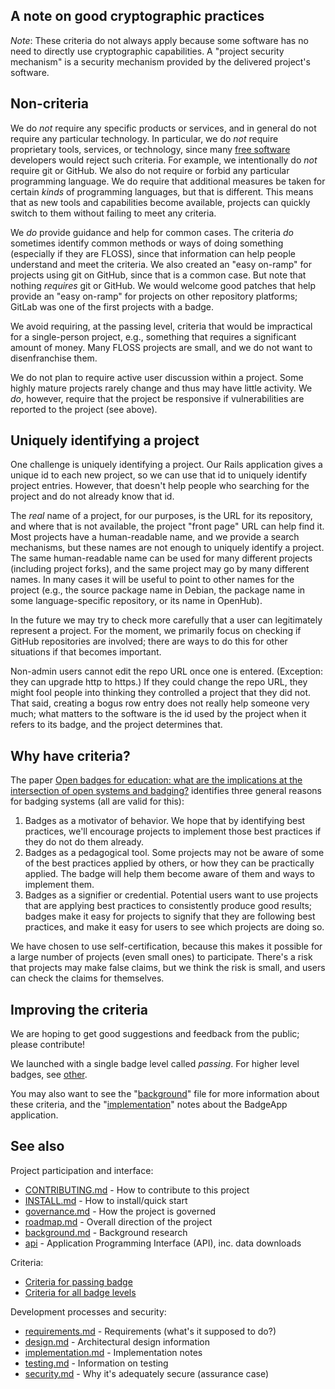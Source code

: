 
## A note on good cryptographic practices

*Note*: These criteria do not always apply because some software has no
need to directly use cryptographic capabilities.
A "project security mechanism" is a security mechanism provided
by the delivered project's software.

## Non-criteria

We do *not* require any specific products or services, and in
general do not require any particular technology.
In particular, we do *not* require
proprietary tools, services, or technology,
since many [free software](https://www.gnu.org/philosophy/free-sw.en.html)
developers would reject such criteria.
For example, we intentionally do *not* require git or GitHub.
We also do not require or forbid any particular programming language.
We do require that additional measures be taken for certain
*kinds* of programming languages, but that is different.
This means that as new tools and capabilities become available,
projects can quickly switch to them without failing to meet any criteria.

We *do* provide guidance and help for common cases.
The criteria *do* sometimes identify
common methods or ways of doing something
(especially if they are FLOSS), since that information
can help people understand and meet the criteria.
We also created an "easy on-ramp" for projects using git on GitHub,
since that is a common case.
But note that nothing *requires* git or GitHub.
We would welcome good patches that help provide an "easy on-ramp" for
projects on other repository platforms;
GitLab was one of the first projects with a badge.

We avoid requiring, at the passing level, criteria that would be
impractical for a single-person project, e.g., something that requires
a significant amount of money.
Many FLOSS projects are small, and we do not want to disenfranchise them.

We do not plan to require active user discussion within a project.
Some highly mature projects rarely change and thus may have little activity.
We *do*, however, require that the project be responsive
if vulnerabilities are reported to the project (see above).

## Uniquely identifying a project

One challenge is uniquely identifying a project.
Our Rails application gives a unique id to each new project, so
we can use that id to uniquely identify project entries.
However, that doesn't help people who searching for the project
and do not already know that id.

The *real* name of a project, for our purposes, is the
URL for its repository, and where that is not available, the
project "front page" URL can help find it.
Most projects have a human-readable name, and we provide a search
mechanisms, but these names are not enough to uniquely identify a project.
The same human-readable name can be used for many different projects
(including project forks), and the same project may go by many different names.
In many cases it will be useful to point to other names for the project
(e.g., the source package name in Debian, the package name in some
language-specific repository, or its name in OpenHub).

In the future we may try to check more carefully that a user can
legitimately represent a project.
For the moment, we primarily focus on checking if GitHub repositories
are involved; there are ways to do this for other situations if that
becomes important.

Non-admin users cannot edit the repo URL once one is entered.
(Exception: they can upgrade http to https.)
If they could change the repo URL,
they might fool people into thinking they controlled
a project that they did not.
That said, creating a bogus row entry does not really help someone very
much; what matters to the software
is the id used by the project when it refers to its badge,
and the project determines that.

## Why have criteria?

The paper [Open badges for education: what are the implications at the
intersection of open systems and badging?](http://www.researchinlearningtechnology.net/index.php/rlt/article/view/23563)
identifies three general reasons for badging systems (all are valid for this):

1. Badges as a motivator of behavior.  We hope that by identifying
   best practices, we'll encourage projects to implement those
   best practices if they do not do them already.
2. Badges as a pedagogical tool.  Some projects may not be aware
   of some of the best practices applied by others,
   or how they can be practically applied.
   The badge will help them become aware of them and ways to implement them.
3. Badges as a signifier or credential.
   Potential users want to use projects that are applying best
   practices to consistently produce good results; badges make it easy
   for projects to signify that they are following best practices,
   and make it easy for users to see which projects are doing so.

We have chosen to use self-certification, because this makes it
possible for a large number of projects (even small ones) to
participate.  There's a risk that projects may make false claims,
but we think the risk is small, and users can check the claims for themselves.

## Improving the criteria

We are hoping to get good suggestions and feedback from the public;
please contribute!

We launched with a single badge level called *passing*.
For higher level badges, see [other](./other.md).

You may also want to see the "[background](./background.md)" file
for more information about these criteria,
and the "[implementation](./implementation.md)" notes
about the BadgeApp application.

## See also

Project participation and interface:

* [CONTRIBUTING.md](../CONTRIBUTING.md) - How to contribute to this project
* [INSTALL.md](INSTALL.md) - How to install/quick start
* [governance.md](governance.md) - How the project is governed
* [roadmap.md](roadmap.md) - Overall direction of the project
* [background.md](background.md) - Background research
* [api](api.md) - Application Programming Interface (API), inc. data downloads

Criteria:

* [Criteria for passing badge](https://bestpractices.coreinfrastructure.org/criteria/0)
* [Criteria for all badge levels](https://bestpractices.coreinfrastructure.org/criteria)

Development processes and security:

* [requirements.md](requirements.md) - Requirements (what's it supposed to do?)
* [design.md](design.md) - Architectural design information
* [implementation.md](implementation.md) - Implementation notes
* [testing.md](testing.md) - Information on testing
* [security.md](security.md) - Why it's adequately secure (assurance case)
